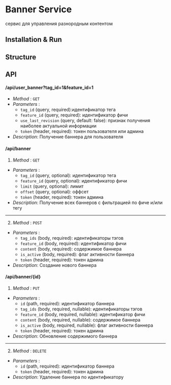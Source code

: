 # Banner Service
сервис для управления разнородным контентом

## Installation & Run

## Structure

## API

#### /api/user_banner?tag_id=1&feature_id=1
- *Method* : `GET`
- *Parameters* :
  - `tag_id` (query, required):идентификатор тега
  - `feature_id` (query, required): идентификатор фичи
  - `use_last_revision` (query, default: false): признак получения наиболее актуальной информации
  - `token` (header, required): токен пользователя или админа
- *Description*: Получение баннера для пользователя
  
#### /api/banner
1. *Method* : `GET`
  - *Parameters* :
    - `tag_id` (query, optional): идентификатор тега
    - `feature_id` (query, optional): идентификатор фичи
    - `limit` (query, optional): лимит
    - `offset` (query, optional): оффсет
    - `token` (header, required): токен админа
  - *Description*:  Получение всех баннеров c фильтрацией по фиче и/или тегу
----
2. *Method* : `POST`
  - *Parameters* :
    - `tag_ids` (body, required): идентификаторы тэгов
    - `feature_id` (body, required): идентификатор фичи
    - `content` (body, required): cодержимое баннера
    - `is_active` (body, required): флаг активности баннера
    - `token` (header, required): токен админа
  - *Description*:  Создание нового баннера

#### /api/banner/{id}
1. *Method* : `PUT`
  - *Parameters* :
    - `id` (path, required): идентификатор баннера
    - `tag_ids` (body, required, nullable): идентификаторы тэгов
    - `feature_id` (body, required, nullable): идентификатор фичи
    - `content` (body, required, nullable): cодержимое баннера
    - `is_active` (body, required, nullable): флаг активности баннера
    - `token` (header, required): токен админа
  - *Description*:  Обновление содержимого баннера
----
2. *Method* : `DELETE`
  - *Parameters* :
    - `id` (path, required): идентификатор баннера
    - `token` (header, required): токен админа
  - *Description*:  Удаление баннера по идентификатору








